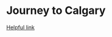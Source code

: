 # Journey to Calgary

[Helpful link](https://github.com/kexin-zhang/kexin-zhang.github.io/blob/master/static/js/gmaps2geojson.js)